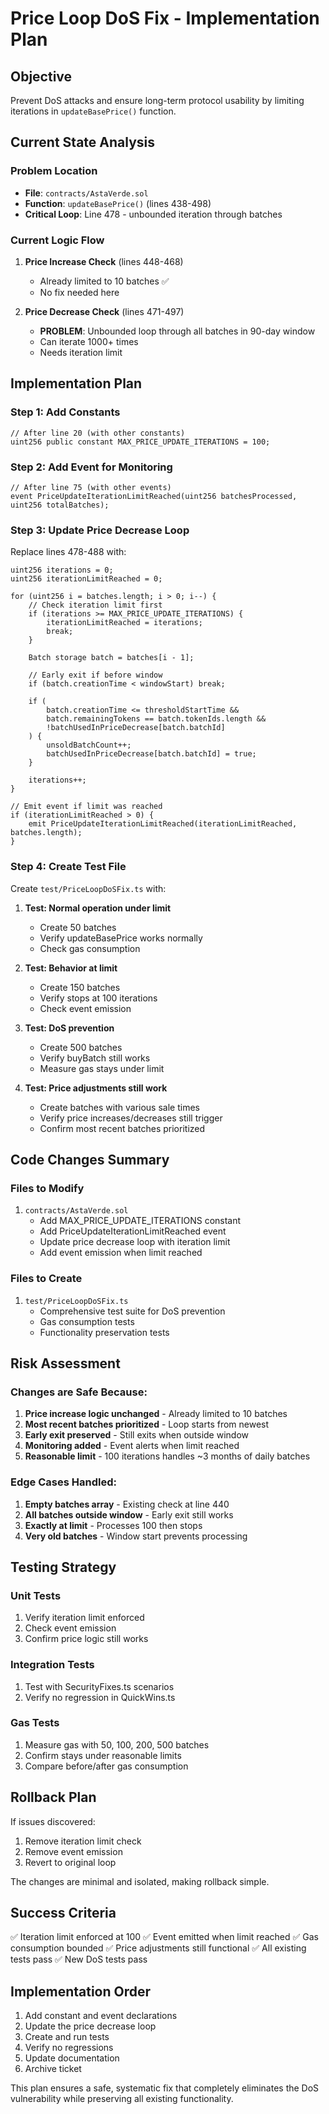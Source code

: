 # Price Loop DoS Fix - Implementation Plan

## Objective

Prevent DoS attacks and ensure long-term protocol usability by limiting iterations in `updateBasePrice()` function.

## Current State Analysis

### Problem Location

- **File**: `contracts/AstaVerde.sol`
- **Function**: `updateBasePrice()` (lines 438-498)
- **Critical Loop**: Line 478 - unbounded iteration through batches

### Current Logic Flow

1. **Price Increase Check** (lines 448-468)
    - Already limited to 10 batches ✅
    - No fix needed here

2. **Price Decrease Check** (lines 471-497)
    - **PROBLEM**: Unbounded loop through all batches in 90-day window
    - Can iterate 1000+ times
    - Needs iteration limit

## Implementation Plan

### Step 1: Add Constants

```solidity
// After line 20 (with other constants)
uint256 public constant MAX_PRICE_UPDATE_ITERATIONS = 100;
```

### Step 2: Add Event for Monitoring

```solidity
// After line 75 (with other events)
event PriceUpdateIterationLimitReached(uint256 batchesProcessed, uint256 totalBatches);
```

### Step 3: Update Price Decrease Loop

Replace lines 478-488 with:

```solidity
uint256 iterations = 0;
uint256 iterationLimitReached = 0;

for (uint256 i = batches.length; i > 0; i--) {
    // Check iteration limit first
    if (iterations >= MAX_PRICE_UPDATE_ITERATIONS) {
        iterationLimitReached = iterations;
        break;
    }

    Batch storage batch = batches[i - 1];

    // Early exit if before window
    if (batch.creationTime < windowStart) break;

    if (
        batch.creationTime <= thresholdStartTime &&
        batch.remainingTokens == batch.tokenIds.length &&
        !batchUsedInPriceDecrease[batch.batchId]
    ) {
        unsoldBatchCount++;
        batchUsedInPriceDecrease[batch.batchId] = true;
    }

    iterations++;
}

// Emit event if limit was reached
if (iterationLimitReached > 0) {
    emit PriceUpdateIterationLimitReached(iterationLimitReached, batches.length);
}
```

### Step 4: Create Test File

Create `test/PriceLoopDoSFix.ts` with:

1. **Test: Normal operation under limit**
    - Create 50 batches
    - Verify updateBasePrice works normally
    - Check gas consumption

2. **Test: Behavior at limit**
    - Create 150 batches
    - Verify stops at 100 iterations
    - Check event emission

3. **Test: DoS prevention**
    - Create 500 batches
    - Verify buyBatch still works
    - Measure gas stays under limit

4. **Test: Price adjustments still work**
    - Create batches with various sale times
    - Verify price increases/decreases still trigger
    - Confirm most recent batches prioritized

## Code Changes Summary

### Files to Modify

1. `contracts/AstaVerde.sol`
    - Add MAX_PRICE_UPDATE_ITERATIONS constant
    - Add PriceUpdateIterationLimitReached event
    - Update price decrease loop with iteration limit
    - Add event emission when limit reached

### Files to Create

1. `test/PriceLoopDoSFix.ts`
    - Comprehensive test suite for DoS prevention
    - Gas consumption tests
    - Functionality preservation tests

## Risk Assessment

### Changes are Safe Because:

1. **Price increase logic unchanged** - Already limited to 10 batches
2. **Most recent batches prioritized** - Loop starts from newest
3. **Early exit preserved** - Still exits when outside window
4. **Monitoring added** - Event alerts when limit reached
5. **Reasonable limit** - 100 iterations handles ~3 months of daily batches

### Edge Cases Handled:

1. **Empty batches array** - Existing check at line 440
2. **All batches outside window** - Early exit still works
3. **Exactly at limit** - Processes 100 then stops
4. **Very old batches** - Window start prevents processing

## Testing Strategy

### Unit Tests

1. Verify iteration limit enforced
2. Check event emission
3. Confirm price logic still works

### Integration Tests

1. Test with SecurityFixes.ts scenarios
2. Verify no regression in QuickWins.ts

### Gas Tests

1. Measure gas with 50, 100, 200, 500 batches
2. Confirm stays under reasonable limits
3. Compare before/after gas consumption

## Rollback Plan

If issues discovered:

1. Remove iteration limit check
2. Remove event emission
3. Revert to original loop

The changes are minimal and isolated, making rollback simple.

## Success Criteria

✅ Iteration limit enforced at 100
✅ Event emitted when limit reached
✅ Gas consumption bounded
✅ Price adjustments still functional
✅ All existing tests pass
✅ New DoS tests pass

## Implementation Order

1. Add constant and event declarations
2. Update the price decrease loop
3. Create and run tests
4. Verify no regressions
5. Update documentation
6. Archive ticket

This plan ensures a safe, systematic fix that completely eliminates the DoS vulnerability while preserving all existing functionality.
